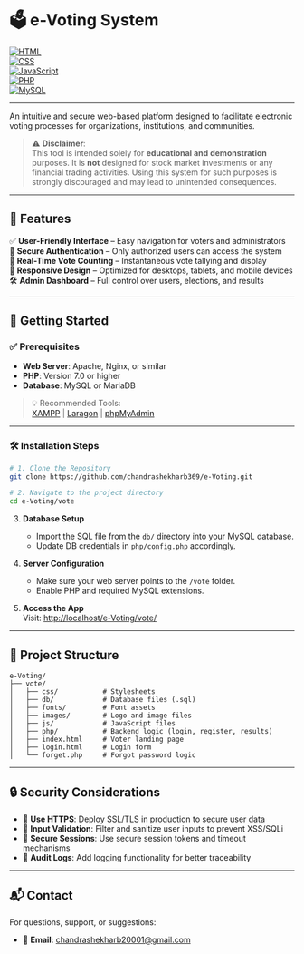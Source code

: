 # 🗳️ e-Voting System

[![HTML](https://img.shields.io/badge/HTML-5-orange?logo=html5&logoColor=white&style=for-the-badge)](https://developer.mozilla.org/en-US/docs/Web/HTML)  
[![CSS](https://img.shields.io/badge/CSS-3-blue?logo=css3&logoColor=white&style=for-the-badge)](https://developer.mozilla.org/en-US/docs/Web/CSS)  
[![JavaScript](https://img.shields.io/badge/JavaScript-ES6-yellow?logo=javascript&logoColor=black&style=for-the-badge)](https://developer.mozilla.org/en-US/docs/Web/JavaScript)  
[![PHP](https://img.shields.io/badge/PHP-7+-8892be?logo=php&logoColor=white&style=for-the-badge)](https://www.php.net/)  
[![MySQL](https://img.shields.io/badge/MySQL-Database-4479A1?logo=mysql&logoColor=white&style=for-the-badge)](https://www.mysql.com/)

---

An intuitive and secure web-based platform designed to facilitate electronic voting processes for organizations, institutions, and communities.

> ⚠️ **Disclaimer**:  
> This tool is intended solely for **educational and demonstration** purposes. It is **not** designed for stock market investments or any financial trading activities. Using this system for such purposes is strongly discouraged and may lead to unintended consequences.

---

## 📌 Features

✅ **User-Friendly Interface** – Easy navigation for voters and administrators  
🔐 **Secure Authentication** – Only authorized users can access the system  
🧮 **Real-Time Vote Counting** – Instantaneous vote tallying and display  
📱 **Responsive Design** – Optimized for desktops, tablets, and mobile devices  
🛠️ **Admin Dashboard** – Full control over users, elections, and results  

---

## 🚀 Getting Started

### ✅ Prerequisites

- **Web Server**: Apache, Nginx, or similar
- **PHP**: Version 7.0 or higher
- **Database**: MySQL or MariaDB

> 💡 Recommended Tools:  
> [XAMPP](https://www.apachefriends.org/index.html) | [Laragon](https://laragon.org/) | [phpMyAdmin](https://www.phpmyadmin.net/)

---

### 🛠️ Installation Steps

```bash
# 1. Clone the Repository
git clone https://github.com/chandrashekharb369/e-Voting.git

# 2. Navigate to the project directory
cd e-Voting/vote
```

3. **Database Setup**  
   - Import the SQL file from the `db/` directory into your MySQL database.  
   - Update DB credentials in `php/config.php` accordingly.

4. **Server Configuration**  
   - Make sure your web server points to the `/vote` folder.  
   - Enable PHP and required MySQL extensions.

5. **Access the App**  
   Visit: [http://localhost/e-Voting/vote/](http://localhost/e-Voting/vote/)

---

## 🧩 Project Structure

```plaintext
e-Voting/
├── vote/
│   ├── css/           # Stylesheets
│   ├── db/            # Database files (.sql)
│   ├── fonts/         # Font assets
│   ├── images/        # Logo and image files
│   ├── js/            # JavaScript files
│   ├── php/           # Backend logic (login, register, results)
│   ├── index.html     # Voter landing page
│   ├── login.html     # Login form
│   └── forget.php     # Forgot password logic
```

---

## 🔒 Security Considerations

- 🔐 **Use HTTPS**: Deploy SSL/TLS in production to secure user data
- 🧪 **Input Validation**: Filter and sanitize user inputs to prevent XSS/SQLi
- 🔑 **Secure Sessions**: Use secure session tokens and timeout mechanisms
- 🧾 **Audit Logs**: Add logging functionality for better traceability

---

## 📬 Contact

For questions, support, or suggestions:

- 📧 **Email**: [chandrashekharb20001@gmail.com](mailto:chandrashekharb20001@gmail.com)

